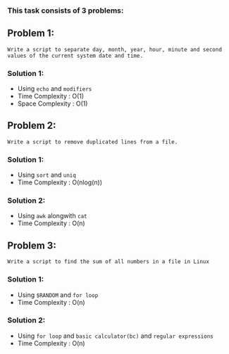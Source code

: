 ### This task consists of 3 problems:

## Problem 1:
`Write a script to separate day, month, year, hour, minute and second values of the current system date and time.`

### Solution 1:
* Using `echo` and `modifiers`
* Time Complexity : O(1)
* Space Complexity : O(1)

## Problem 2:
`Write a script to remove duplicated lines from a file.`

### Solution 1:
* Using `sort` and `uniq`
* Time Complexity : O(nlog(n))

### Solution 2:
* Using `awk` alongwith `cat`
* Time Complexity : O(n)

## Problem 3:
`Write a script to find the sum of all numbers in a file in Linux`

### Solution 1:
* Using `$RANDOM` and `for loop` 
* Time Complexity : O(n)

### Solution 2:
* Using `for loop` and `basic calculator(bc)` and `regular expressions`
* Time Complexity : O(n)

